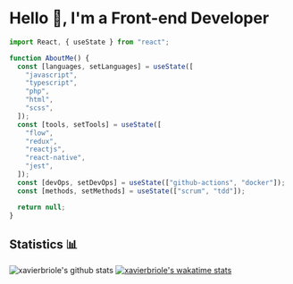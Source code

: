 # Hello 👋, I'm a Front-end Developer

```javascript
import React, { useState } from "react";

function AboutMe() {
  const [languages, setLanguages] = useState([
    "javascript",
    "typescript",
    "php",
    "html",
    "scss",
  ]);
  const [tools, setTools] = useState([
    "flow",
    "redux",
    "reactjs",
    "react-native",
    "jest",
  ]);
  const [devOps, setDevOps] = useState(["github-actions", "docker"]);
  const [methods, setMethods] = useState(["scrum", "tdd"]);

  return null;
}
```

## Statistics 📊

![xavierbriole's github stats](https://github-readme-stats.vercel.app/api?username=xavierbriole&show_icons=true&hide=stars)
[![xavierbriole's wakatime stats](https://github-readme-stats.vercel.app/api/wakatime?username=xavierbriole)](https://github.com/anuraghazra/github-readme-stats)
